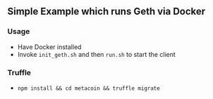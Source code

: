 ## Simple Example which runs Geth via Docker

### Usage
* Have Docker installed
* Invoke `init_geth.sh` and then `run.sh` to start the client

### Truffle
* `npm install && cd metacoin && truffle migrate`

